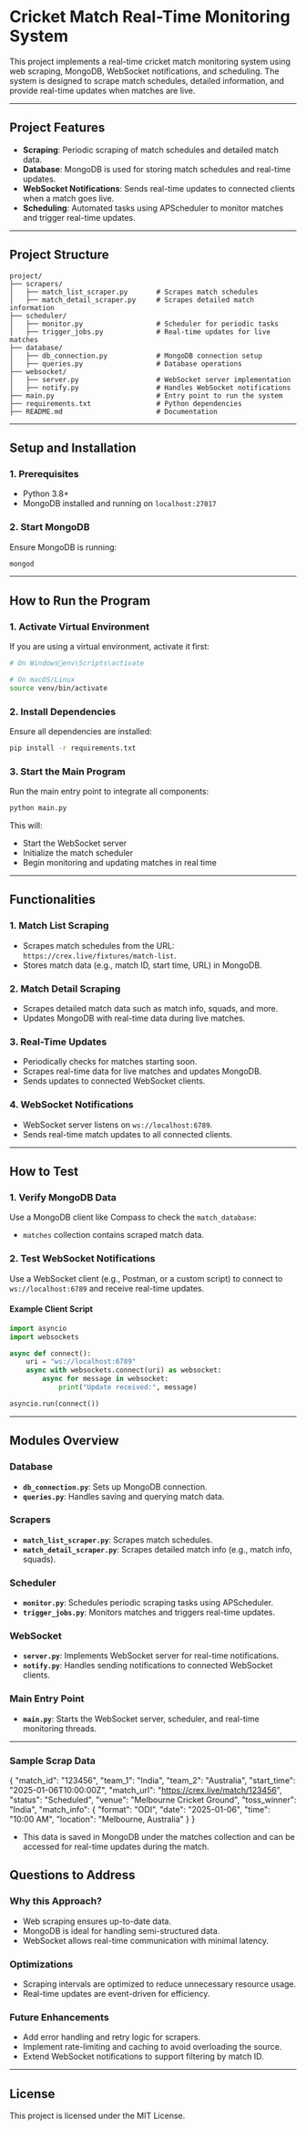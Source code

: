 # Cricket Match Real-Time Monitoring System

This project implements a real-time cricket match monitoring system using web scraping, MongoDB, WebSocket notifications, and scheduling. The system is designed to scrape match schedules, detailed information, and provide real-time updates when matches are live. 

---

## **Project Features**

- **Scraping**: Periodic scraping of match schedules and detailed match data.
- **Database**: MongoDB is used for storing match schedules and real-time updates.
- **WebSocket Notifications**: Sends real-time updates to connected clients when a match goes live.
- **Scheduling**: Automated tasks using APScheduler to monitor matches and trigger real-time updates.

---

## **Project Structure**

```
project/
├── scrapers/
│   ├── match_list_scraper.py       # Scrapes match schedules
│   ├── match_detail_scraper.py     # Scrapes detailed match information
├── scheduler/
│   ├── monitor.py                  # Scheduler for periodic tasks
│   ├── trigger_jobs.py             # Real-time updates for live matches
├── database/
│   ├── db_connection.py            # MongoDB connection setup
│   ├── queries.py                  # Database operations
├── websocket/
│   ├── server.py                   # WebSocket server implementation
│   ├── notify.py                   # Handles WebSocket notifications
├── main.py                         # Entry point to run the system
├── requirements.txt                # Python dependencies
├── README.md                       # Documentation
```

---

## **Setup and Installation**

### **1. Prerequisites**
- Python 3.8+
- MongoDB installed and running on `localhost:27017`


### **2. Start MongoDB**
Ensure MongoDB is running:
```bash
mongod
```

---

## **How to Run the Program**

### **1. Activate Virtual Environment**
If you are using a virtual environment, activate it first:
```bash
# On Windowsenv\Scripts\activate

# On macOS/Linux
source venv/bin/activate
```

### **2. Install Dependencies**
Ensure all dependencies are installed:
```bash
pip install -r requirements.txt
```

### **3. Start the Main Program**
Run the main entry point to integrate all components:
```bash
python main.py
```
This will:
- Start the WebSocket server
- Initialize the match scheduler
- Begin monitoring and updating matches in real time

---

## **Functionalities**

### **1. Match List Scraping**
- Scrapes match schedules from the URL: `https://crex.live/fixtures/match-list`.
- Stores match data (e.g., match ID, start time, URL) in MongoDB.

### **2. Match Detail Scraping**
- Scrapes detailed match data such as match info, squads, and more.
- Updates MongoDB with real-time data during live matches.

### **3. Real-Time Updates**
- Periodically checks for matches starting soon.
- Scrapes real-time data for live matches and updates MongoDB.
- Sends updates to connected WebSocket clients.

### **4. WebSocket Notifications**
- WebSocket server listens on `ws://localhost:6789`.
- Sends real-time match updates to all connected clients.

---

## **How to Test**

### **1. Verify MongoDB Data**
Use a MongoDB client like Compass to check the `match_database`:
- `matches` collection contains scraped match data.

### **2. Test WebSocket Notifications**
Use a WebSocket client (e.g., Postman, or a custom script) to connect to `ws://localhost:6789` and receive real-time updates.

#### Example Client Script
```python
import asyncio
import websockets

async def connect():
    uri = "ws://localhost:6789"
    async with websockets.connect(uri) as websocket:
        async for message in websocket:
            print("Update received:", message)

asyncio.run(connect())
```

---

## **Modules Overview**

### **Database**
- **`db_connection.py`**: Sets up MongoDB connection.
- **`queries.py`**: Handles saving and querying match data.

### **Scrapers**
- **`match_list_scraper.py`**: Scrapes match schedules.
- **`match_detail_scraper.py`**: Scrapes detailed match info (e.g., match info, squads).

### **Scheduler**
- **`monitor.py`**: Schedules periodic scraping tasks using APScheduler.
- **`trigger_jobs.py`**: Monitors matches and triggers real-time updates.

### **WebSocket**
- **`server.py`**: Implements WebSocket server for real-time notifications.
- **`notify.py`**: Handles sending notifications to connected WebSocket clients.

### **Main Entry Point**
- **`main.py`**: Starts the WebSocket server, scheduler, and real-time monitoring threads.

---
### Sample Scrap Data

{
  "match_id": "123456",
  "team_1": "India",
  "team_2": "Australia",
  "start_time": "2025-01-06T10:00:00Z",
  "match_url": "https://crex.live/match/123456",
  "status": "Scheduled",
  "venue": "Melbourne Cricket Ground",
  "toss_winner": "India",
  "match_info": {
    "format": "ODI",
    "date": "2025-01-06",
    "time": "10:00 AM",
    "location": "Melbourne, Australia"
  }
}

- This data is saved in MongoDB under the matches collection and can be accessed for real-time updates during the match.
## **Questions to Address**

### **Why this Approach?**
- Web scraping ensures up-to-date data.
- MongoDB is ideal for handling semi-structured data.
- WebSocket allows real-time communication with minimal latency.

### **Optimizations**
- Scraping intervals are optimized to reduce unnecessary resource usage.
- Real-time updates are event-driven for efficiency.

### **Future Enhancements**
- Add error handling and retry logic for scrapers.
- Implement rate-limiting and caching to avoid overloading the source.
- Extend WebSocket notifications to support filtering by match ID.

---

## **License**
This project is licensed under the MIT License.
